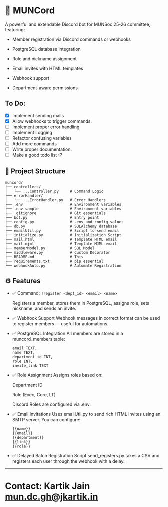 # 🧠 MUNCord

A powerful and extendable Discord bot for MUNSoc 25-26 committee, featuring:

- Member registration via Discord commands or webhooks

- PostgreSQL database integration

- Role and nickname assignment

- Email invites with HTML templates

- Webhook support

- Department-aware permissions


## To Do:

- [x] Implement sending mails
- [x] Allow webhooks to trigger commands.
- [ ] Implement proper error handling
- [ ] Implement Logging
- [ ] Refactor confusing variables
- [ ] Add more commands
- [ ] Write proper documentation.
- [ ] Make a good todo list :P

## 📁 Project Structure

```
muncord/
├── controllers/
│   └── ...Controller.py     # Command Logic
├── errorHandler/
│   └── ...ErrorHandler.py   # Error Handlers
├── .env                     # Environment variables
├── .env.sample              # Environment variables
├── .gitignore               # Git essentials
├── bot.py                   # Entry point
├── config.py                # .env and config values
├── db.py                    # SQLAlchemy database
├── emailUtil.py             # Script to send email
├── initialize.py            # Initialization Script
├── mail.html                # Template HTML email
├── mail.mjml                # Template MJML email
├── memberModel.py           # SQL Model
├── middleware.py            # Custom Decorator
├── README.md                # This
├── requirements.txt         # pip essential
└── webhookAuto.py           # Automate Registration
```

## ⚙️ Features

- ✅ Command: `!register <dept_id> <email> <name>`

    Registers a member, stores them in PostgreSQL, assigns role, sets nickname, and sends an invite.

- ✅ Webhook Support
    Webhook messages in xorrect format can be used to register members — useful for automations.

- ✅ PostgreSQL Integration
All members are stored in a muncord_members table:

    ```
    email TEXT,
    name TEXT,
    department_id INT,
    role INT,
    invite_link TEXT
    ```

- ✅ Role Assignment
Assigns roles based on:

    Department ID

    Role (Exec, Core, LT)

    Discord Roles are configured via .env.

- ✅ Email Invitations
Uses emailUtil.py to send rich HTML invites using an SMTP server. You can configure:

    ```
    {{name}}
    {{email}}
    {{department}}
    {{link}}
    {{role}}
    ```

- ✅ Delayed Batch Registration
Script send_registers.py takes a CSV and registers each user through the webhook with a delay.

---

# Contact: Kartik Jain <mun.dc.gh@jkartik.in>